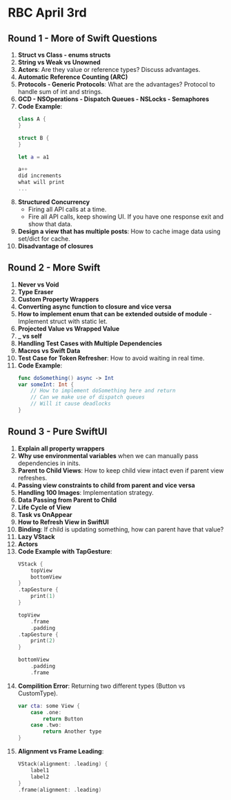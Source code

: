 # RBC April 3rd

## Round 1 - More of Swift Questions
1. **Struct vs Class - enums structs**
2. **String vs Weak vs Unowned**
3. **Actors**: Are they value or reference types? Discuss advantages.
4. **Automatic Reference Counting (ARC)**
5. **Protocols - Generic Protocols**: What are the advantages? Protocol to handle sum of int and strings.
6. **GCD - NSOperations - Dispatch Queues - NSLocks - Semaphores**
7. **Code Example**:
    ```swift
    class A {
    }

    struct B {
    }

    let a = a1

    a++
    did increments
    what will print
    ...
    ```
8. **Structured Concurrency**
   - Firing all API calls at a time.
   - Fire all API calls, keep showing UI. If you have one response exit and show that data.
9. **Design a view that has multiple posts**: How to cache image data using set/dict for cache.
10. **Disadvantage of closures**

## Round 2 - More Swift
1. **Never vs Void**
2. **Type Eraser**
3. **Custom Property Wrappers**
4. **Converting async function to closure and vice versa**
5. **How to implement enum that can be extended outside of module** - Implement struct with static let.
6. **Projected Value vs Wrapped Value**
7. **_ vs self**
8. **Handling Test Cases with Multiple Dependencies**
9. **Macros vs Swift Data**
10. **Test Case for Token Refresher**: How to avoid waiting in real time.
11. **Code Example**:
    ```swift
    func doSomething() async -> Int
    var someInt: Int {
        // How to implement doSomething here and return
        // Can we make use of dispatch queues
        // Will it cause deadlocks
    }
    ```

## Round 3 - Pure SwiftUI
1. **Explain all property wrappers**
2. **Why use environmental variables** when we can manually pass dependencies in inits.
3. **Parent to Child Views**: How to keep child view intact even if parent view refreshes.
4. **Passing view constraints to child from parent and vice versa**
5. **Handling 100 Images**: Implementation strategy.
6. **Data Passing from Parent to Child**
7. **Life Cycle of View**
8. **Task vs OnAppear**
9. **How to Refresh View in SwiftUI**
10. **Binding**: If child is updating something, how can parent have that value?
11. **Lazy VStack**
12. **Actors**
13. **Code Example with TapGesture**:
    ```swift
    VStack {
        topView
        bottomView
    }
    .tapGesture {
        print(1)
    }

    topView
        .frame
        .padding
    .tapGesture {
        print(2)
    }

    bottomView
        .padding
        .frame
    ```
14. **Compilition Error**: Returning two different types (Button vs CustomType).
    ```swift
    var cta: some View {
        case .one:
            return Button
        case .two:
            return Another type
    }
    ```
15. **Alignment vs Frame Leading**:
    ```swift
    VStack(alignment: .leading) {
        label1
        label2
    }
    .frame(alignment: .leading)
    ```
